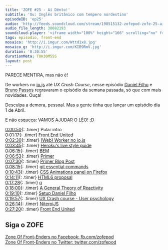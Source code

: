 ```yaml
---
title: 'ZOFE #25 - Aí Dênto!'
subtitle: 'Ou: Inglês britânico com tempero nordestino'
episodeID: 'ep25'
audio: 'http://feeds.soundcloud.com/stream/198515132-zofepod-zofe-25-ai-dento'
audio_file_length: 30082193
soundcloud-player: '<iframe width="100%" height="166" scrolling="no" frameborder="no" src="https://w.soundcloud.com/player/?url=https%3A//api.soundcloud.com/tracks/198515132&amp;color=ff5500&amp;auto_play=false&amp;hide_related=false&amp;show_comments=true&amp;show_user=true&amp;show_reposts=false"></iframe>'
tags: episodio, front-end
mosaico: 'http://i.imgur.com/Wttd1x8.jpg'
mosaico_g: 'http://i.imgur.com/KIB9RmV.jpg'
duration: '0:30:55'
durationMeta: T0H30M55S
layout: post
---
```



PARECE MENTIRA, mas não é!

De workers no [io.js](https://iojs.org/) até *UX Crash Course*, nesse episódio [Daniel Filho](https://twitter.com/danielfilho) e [Bruno Passos](https://twitter.com/brunopassos) regravaram o episódio da semana passada, só que com mais novidades. Ouça!
<!-- excerpt -->

Desculpa a demora, pessoal. Mas a gente tinha que lançar um episódio dia 1 de Abril.

E não esqueça: VAMOS AJUDAR O LÉO! ;D

[0:00:50](#t=0:00:50){: .timer} Pular intro<br>
[0:01:17](#t=0:01:17){: .timer} [Front End United](http://frontendunited.io/leokzw/)<br>
[0:02:30](#t=0:02:30){: .timer} [(Web) Worker no io.js](https://github.com/iojs/io.js/pull/1159)<br>
[0:03:45](#t=0:03:45){: .timer} [Heroku's live style guide](http://purple.herokuapp.com/)<br>
[0:06:15](#t=0:06:15){: .timer} [BEM](http://csswizardry.com/2013/01/mindbemding-getting-your-head-round-bem-syntax/)<br>
[0:06:53](#t=0:06:53){: .timer} [Primer ](http://primercss.io/)<br>
[0:07:30](#t=0:07:30){: .timer} [Primer Blog Post](http://markdotto.com/2015/03/23/introducing-primer/)<br>
[0:08:15](#t=0:08:15){: .timer} [git essential commands](https://github.com/bpassos/git-commands)<br>
[0:10:43](#t=0:10:43){: .timer} [CSS Animations panel on Firefox](https://twitter.com/malyw/status/578885039099928576/photo/1)<br>
[0:14:11](#t=0:14:11){: .timer} [HTML6 proposal](https://lists.w3.org/Archives/Public/public-whatwg-archive/2015Mar/0071.html)<br>
[0:17:28](#t=0:17:28){: .timer} [q](https://github.com/kriskowal/q)<br>
[0:18:00](#t=0:18:00){: .timer} [A General Theory of Reactivity](https://github.com/kriskowal/gtor)<br>
[0:19:10](#t=0:19:10){: .timer} [Setup Daniel Filho](http://setup.loopinfinito.com.br/daniel-filho/)<br>
[0:19:57](#t=0:19:57){: .timer} [UX Crash course - User psychology](http://thehipperelement.com/post/87574750438/ux-crash-course-user-psychology)<br>
[0:26:14](#t=0:26:14){: .timer} [NiteroiJS](http://niteroijs.org)<br>
[0:27:20](#t=0:27:20){: .timer} [Front End United](http://frontendunited.io/leokzw/)<br>

## Siga o ZOFE

[Zone Of Front-Enders no Facebook: fb.com/zofepod](http://fb.com/zofepod/ "ZOFE no Facebook: fb.com/zofepod")<br>
[Zone Of Front-Enders no Twitter: twitter.com/zofepod](http://twitter.com/zofepod/ "ZOFE no Twitter")<br>
